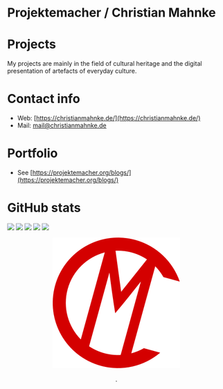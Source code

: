 Projektemacher / Christian Mahnke
=================================

# Projects

My projects are mainly in the field of cultural heritage and the digital presentation of artefacts of everyday culture.

# Contact info

* Web: [https://christianmahnke.de/](https://christianmahnke.de/)
* Mail: mail@christianmahnke.de

# Portfolio

* See [https://projektemacher.org/blogs/](https://projektemacher.org/blogs/)

# GitHub stats

![](https://github-profile-summary-cards.vercel.app/api/cards/profile-details?username=cmahnke&theme=github)
![](https://github-profile-summary-cards.vercel.app/api/cards/repos-per-language?username=cmahnke&theme=github)
![](https://github-profile-summary-cards.vercel.app/api/cards/most-commit-language?username=cmahnke&theme=github)
![](https://github-profile-summary-cards.vercel.app/api/cards/stats?username=cmahnke&theme=github)
![](https://github-profile-summary-cards.vercel.app/api/cards/productive-time?username=cmahnke&theme=github)

<p align="center">
  <img src="images/cm.svg" alt="Monogram" />
</p>

<p align="center">
  <img src="images/no-emoji.svg" alt="No Emojis" height="2em" width="2em" />
</p>
